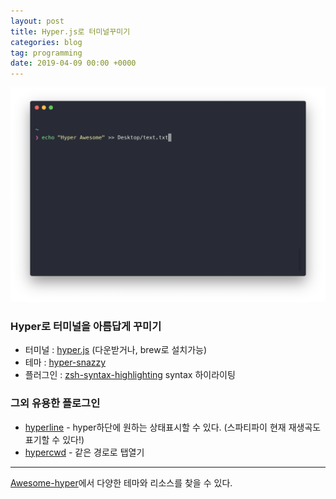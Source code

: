 ```yaml
---
layout: post
title: Hyper.js로 터미널꾸미기
categories: blog
tag: programming
date: 2019-04-09 00:00 +0000
---
```

![](/uploads/hyper-screenshot.png)

### Hyper로 터미널을 아름답게 꾸미기

- 터미널 : [hyper.js](https://hyper.is) (다운받거나, brew로 설치가능)
- 테마 : [hyper-snazzy](https://github.com/sindresorhus/hyper-snazzy)
- 플러그인 : [zsh-syntax-highlighting](https://github.com/zsh-users/zsh-syntax-highlighting) syntax 하이라이팅



### 그외 유용한 플로그인

- [hyperline](https://github.com/hyperline/hyperline) - hyper하단에 원하는 상태표시할 수 있다. (스파티파이 현재 재생곡도 표기할 수 있다!)
- [hypercwd](https://github.com/hharnisc/hypercwd) - 같은 경로로 탭열기

---


[Awesome-hyper](https://github.com/bnb/awesome-hyper)에서 다양한 테마와 리소스를 찾을 수 있다.
